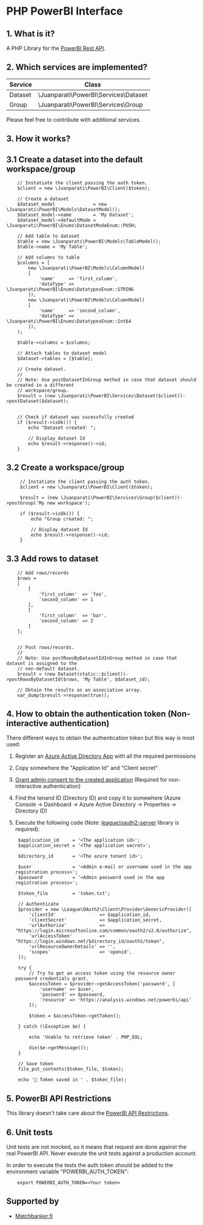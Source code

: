 # PHP PowerBI Interface

## 1. What is it?

A PHP Library for the [PowerBI Rest API](https://docs.microsoft.com/en-gb/rest/api/power-bi/).


## 2. Which services are implemented?

| Service | Class                                |
|---------|--------------------------------------|
| Dataset | \Juanparati\PowerBI\Services\Dataset |
| Group   | \Juanparati\PowerBI\Services\Group   |

Please feel free to contribute with additional services.


## 3. How it works?


## 3.1 Create a dataset into the default workspace/group

        // Instatiate the client passing the auth token.     
        $client = new \Juanparati\PowerBI\Client($token);
        
        // Create a dataset
        $dataset_model              = new \Juanparati\PowerBI\Models\DatasetModel();
        $dataset_model->name        = 'My Dataset';
        $dataset_model->defaultMode = \Juanparati\PowerBI\Enums\DatasetModeEnum::PUSH;
        
        // Add table to dataset
        $table = new \Juanparati\PowerBI\Models\TableModel();
        $table->name = 'My Table';
        
        // Add columns to table
        $columns = [
            new \Juanparati\PowerBI\Models\ColumnModel(
            [
                'name'     => 'first_column',
                'dataType' => \Juanparati\PowerBI\Enums\DatatypesEnum::STRING
            ]),
            new \Juanparati\PowerBI\Models\ColumnModel(
            [
                'name'     => 'second_column',
                'dataType' => \Juanparati\PowerBI\Enums\DatatypesEnum::Int64
            ]),            
        );
               
        $table->columns = $columns;
        
        // Attach tables to dataset model
        $dataset->tables = [$table];
        
        // Create dataset.
        // 
        // Note: Use postDatasetInGroup method in case that dataset should be created in a different
        // workspace/group. 
        $result = (new \Juanparati\PowerBI\Services\Dataset($client))->postDataset($dataset);
        
               
        // Check if dataset was sucessfully created
        if ($result->isOk()) {
            echo "Dataset created: ";
            
            // Display dataset Id
            echo $result->response()->id;
        }
        

## 3.2 Create a workspace/group 

         // Instatiate the client passing the auth token.     
         $client = new \Juanparati\PowerBI\Client($token);
                          
         $result = (new \Juanparati\PowerBI\Services\Group($client))->postGroup('My new workspace');
         
         if ($result->isOk()) {
             echo "Group created: ";
                     
             // Display dataset Id
             echo $result->response()->id;
         }
         
         
## 3.3 Add rows to dataset


        // Add rows/records
        $rows = 
        [
            [
                'first_column'  => 'foo',
                'second_column' => 1
            ],
            [
                'first_column'  => 'bar',
                'second_column' => 2
            ]
        ];
         
         
        // Post rows/records.
        // 
        // Note: Use postRowsByDatasetIdInGroup method in case that dataset is assigned to the 
        // non-default dataset.
        $result = (new Dataset(static::$client))->postRowsByDatasetId($rows, 'My Table', $dataset_id);
         
        // Obtain the results as an associative array.
        var_dump($result->response(true));

         

## 4. How to obtain the authentication token (Non-interactive authentication)

There different ways to obtain the authentication token but this way is most used:

1. Register an [Azure Active Directory App](https://dev.powerbi.com/apps/) with all the required permissions
2. Copy somewhere the "Application Id" and "Client secret"
3. [Grant admin consent to the created application](https://docs.microsoft.com/en-us/azure/active-directory/manage-apps/configure-user-consent#grant-admin-consent-when-registering-an-app-in-the-azure-portal) (Required for non-interactive authentication)
4. Find the tenand ID (Directory ID) and copy it to somewhere (Azure Console -> Dashboard -> Azure Active Directory -> Properties -> Directory ID)
5. Execute the following code (Note: [league/oauth2-server](https://github.com/thephpleague/oauth2-server) library is required):

		
		$application_id     = '<The application id>';
		$application_secret = '<The application secret>';
		
		$directory_id       = '<The azure tenant id>';
		
		$user               = '<Admin e-mail or username used in the app registration process>';
		$password           = '<Admin password used in the app registration process>';
		
		$token_file         = 'token.txt';

		// Authenticate
		$provider = new \League\OAuth2\Client\Provider\GenericProvider([
			'clientId'                => $application_id,
			'clientSecret'            => $application_secret,
			'urlAuthorize'            => "https://login.microsoftonline.com/common/oauth2/v2.0/authorize",
			'urlAccessToken'          => "https://login.windows.net/$directory_id/oauth2/token",
			'urlResourceOwnerDetails' => '',
			'scopes'                  => 'openid',
		]);

		try {
			// Try to get an access token using the resource owner password credentials grant.
			$accessToken = $provider->getAccessToken('password', [
				'username' => $user,
				'password' => $password,
				'resource' => 'https://analysis.windows.net/powerbi/api'
			]);

			$token = $accessToken->getToken();

		} catch (\Exception $e) {
		    
			echo 'Unable to retrieve token' . PHP_EOL;
			
			die($e->getMessage());		
		}

		// Save token
		file_put_contents($token_file, $token);

        echo '🔑 Token saved in ' . $token_file);
        


## 5. PowerBI API Restrictions

This library doesn't take care about the [PowerBI API Restrictions](https://docs.microsoft.com/en-us/power-bi/developer/api-rest-api-limitations).


## 6. Unit tests

Unit tests are not mocked, so it means that request are done against the real PowerBI API. Never execute the unit tests against a production account.

In order to execute the tests the auth token should be added to the environment variable "POWERBI_AUTH_TOKEN":

        export POWERBI_AUTH_TOKEN=<Your token>

## Supported by
- [Matchbanker.fi](https://matchbanker.fi)
